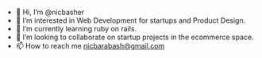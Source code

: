- 👋 Hi, I’m @nicbasher 
- 👀 I’m interested in Web Development for startups and Product Design.
- 🌱 I’m currently learning ruby on rails.
- 💞️ I’m looking to collaborate on startup projects in the ecommerce space. 
- 📫 How to reach me nicbarabash@gmail.com

<!---
nicbasher/nicbasher is a ✨ special ✨ repository because its `README.md` (this file) appears on your GitHub profile.
You can click the Preview link to take a look at your changes.
--->
